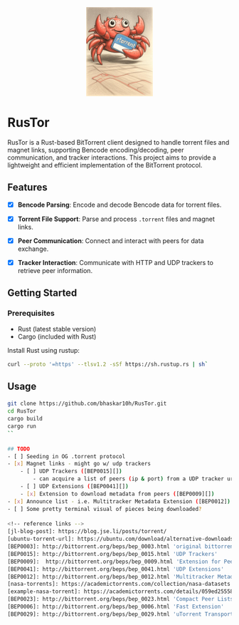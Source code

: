 <p align="center">
  <img src=".github\Image\Crab-torrent.jpg" alt="Crab-Torrent" width="150"/>
</p>

  # RusTor

  RusTor is a Rust-based BitTorrent client designed to handle torrent files and magnet links, supporting
  Bencode encoding/decoding, peer communication, and tracker interactions.
  This project aims to provide a lightweight and efficient implementation of the BitTorrent protocol.

  ## Features

  -[x] **Bencode Parsing**: Encode and decode Bencode data for torrent files.
  -[x] **Torrent File Support**: Parse and process `.torrent` files and magnet links.
  -[x] **Peer Communication**: Connect and interact with peers for data exchange.
  -[x] **Tracker Interaction**: Communicate with HTTP and UDP trackers to retrieve peer information.


  ## Getting Started

  ### Prerequisites

  - Rust (latest stable version)
  - Cargo (included with Rust)

  Install Rust using rustup:

  ```bash
  curl --proto '=https' --tlsv1.2 -sSf https://sh.rustup.rs | sh`
  ```


  ## Usage

  ```bash
  git clone https://github.com/bhaskar10h/RusTor.git
  cd RusTor
  cargo build
  cargo run  
  ``

  ## TODO
  - [ ] Seeding in OG .torrent protocol
  - [x] Magnet links - might go w/ udp trackers
      - [ ] UDP Trackers ([BEP0015][])
          - can acquire a list of peers (ip & port) from a UDP tracker url
      - [ ] UDP Extensions ([BEP0041][])
      - [x] Extension to download metadata from peers ([BEP0009][])
  - [x] Announce list - i.e. Multitracker Metadata Extension ([BEP0012])
  - [ ] Some pretty terminal visual of pieces being downloaded?
                      
<!-- reference links -->
[jl-blog-post]: https://blog.jse.li/posts/torrent/
[ubuntu-torrent-url]: https://ubuntu.com/download/alternative-downloads
[BEP0003]: http://bittorrent.org/beps/bep_0003.html 'original bittorrent spec'
[BEP0015]: http://bittorrent.org/beps/bep_0015.html 'UDP Trackers'
[BEP0009]:  http://bittorrent.org/beps/bep_0009.html 'Extension for Peers to Send Metadata Files'
[BEP0041]: http://bittorrent.org/beps/bep_0041.html 'UDP Extensions'
[BEP0012]: http://bittorrent.org/beps/bep_0012.html 'Multitracker Metadata Extension'
[nasa-torrents]: https://academictorrents.com/collection/nasa-datasets 'Archives of NASA torrents'
[example-nasa-torrent]: https://academictorrents.com/details/059ed25558b4587143db637ac3ca94bebb57d88d
[BEP0023]: http://bittorrent.org/beps/bep_0023.html 'Compact Peer Lists'
[BEP0006]: http://bittorrent.org/beps/bep_0006.html 'Fast Extension'
[BEP0029]: http://bittorrent.org/beps/bep_0029.html 'uTorrent Transport Protocol'
